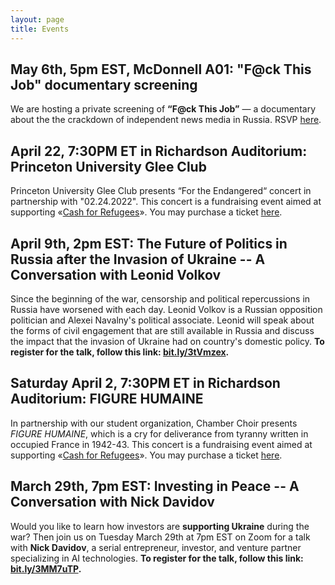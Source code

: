 ```yaml
---
layout: page
title: Events
---
```


## May 6th, 5pm EST, McDonnell A01: "F@ck This Job" documentary screening

We are hosting a private screening of **“F@ck This Job”** — a documentary about the the crackdown of independent news media in Russia. RSVP [here](https://docs.google.com/forms/d/e/1FAIpQLSevpQjbYZrljWXIlTuOtDu3DioKjUMvn8qGkpLBtlidX45nXg/viewform).

 
## April 22, 7:30PM ET in Richardson Auditorium:  Princeton University Glee Club

Princeton University Glee Club presents “For the Endangered“ concert in partnership with "02.24.2022". This concert is a fundraising event aimed at supporting «[Cash for Refugees](https://www.cashforrefugees.org)». You may purchase a ticket [here](https://princetongleeclub.com).
 




## April 9th, 2pm EST: The Future of Politics in Russia after the Invasion of Ukraine -- A Conversation with Leonid Volkov

Since the beginning of the war, censorship and political repercussions in Russia have worsened with each day. Leonid Volkov is a Russian opposition politician and Alexei Navalny's political associate. Leonid will speak about the forms of civil engagement that are still available in Russia and discuss the impact that the invasion of Ukraine had on country's domestic policy. **To register for the talk, follow this link:  [bit.ly/3tVmzex](https://docs.google.com/forms/d/e/1FAIpQLSd3ZGz6in-8M_4OHovh41EWfPBivz3io5xh1kriJNmK3RZi6Q/viewform).**

 



## Saturday April 2, 7:30PM ET in Richardson Auditorium: FIGURE HUMAINE

In partnership with our student organization, Chamber Choir presents *FIGURE HUMAINE*, which is a cry for deliverance from tyranny written in occupied France in 1942-43. This concert is a fundraising event aimed at supporting «[Cash for Refugees](https://www.cashforrefugees.org)». You may purchase a ticket [here](https://princetongleeclub.com).

 

## March 29th, 7pm EST: Investing in Peace -- A Conversation with Nick Davidov

Would you like to learn how investors are **supporting Ukraine** during the war? Then join us on Tuesday March 29th at 7pm EST on Zoom for a talk with **Nick Davidov**, a serial entrepreneur, investor, and venture partner specializing in AI technologies. **To register for the talk, follow this link:  [bit.ly/3MM7uTP](https://docs.google.com/forms/d/e/1FAIpQLSe3zY_FPXImDrJn4cShpbOFpV9JIsCSqs-bJAT1XVEjIwc5dw/viewform).**

 

